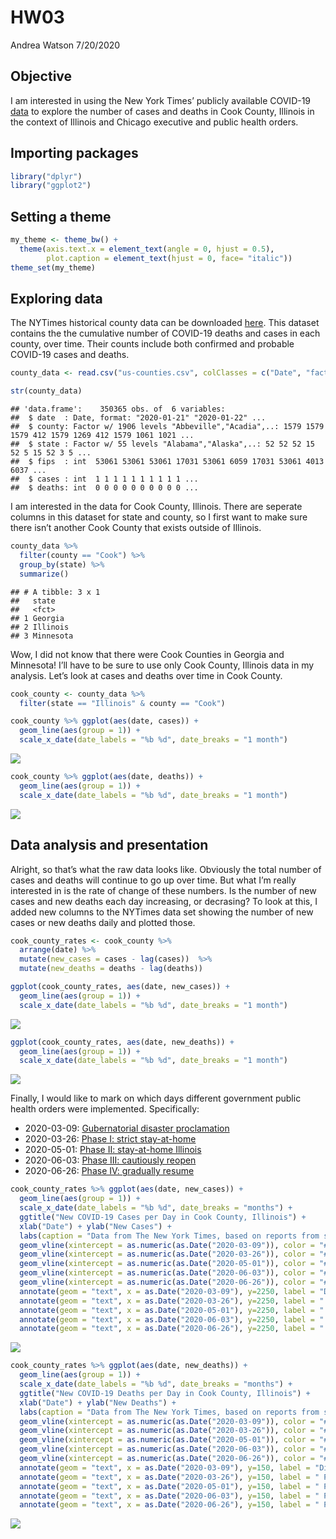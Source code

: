 HW03
================
Andrea Watson
7/20/2020

## Objective

I am interested in using the New York Times’ publicly available COVID-19
[data](https://github.com/nytimes/covid-19-data/tree/b229258ee82e415b33abde8c26fedd57ee48509a)
to explore the number of cases and deaths in Cook County, Illinois in
the context of Illinois and Chicago executive and public health orders.

## Importing packages

``` r
library("dplyr")
library("ggplot2")
```

## Setting a theme

``` r
my_theme <- theme_bw() + 
  theme(axis.text.x = element_text(angle = 0, hjust = 0.5), 
        plot.caption = element_text(hjust = 0, face= "italic"))
theme_set(my_theme)
```

## Exploring data

The NYTimes historical county data can be downloaded
[here](https://github.com/nytimes/covid-19-data/blob/b229258ee82e415b33abde8c26fedd57ee48509a/us-counties.csv).
This dataset contains the the cumulative number of COVID-19 deaths and
cases in each county, over time. Their counts include both confirmed and
probable COVID-19 cases and deaths.

``` r
county_data <- read.csv("us-counties.csv", colClasses = c("Date", "factor", "factor", "integer", "integer", "integer"))

str(county_data)
```

    ## 'data.frame':    350365 obs. of  6 variables:
    ##  $ date  : Date, format: "2020-01-21" "2020-01-22" ...
    ##  $ county: Factor w/ 1906 levels "Abbeville","Acadia",..: 1579 1579 1579 412 1579 1269 412 1579 1061 1021 ...
    ##  $ state : Factor w/ 55 levels "Alabama","Alaska",..: 52 52 52 15 52 5 15 52 3 5 ...
    ##  $ fips  : int  53061 53061 53061 17031 53061 6059 17031 53061 4013 6037 ...
    ##  $ cases : int  1 1 1 1 1 1 1 1 1 1 ...
    ##  $ deaths: int  0 0 0 0 0 0 0 0 0 0 ...

I am interested in the data for Cook County, Illinois. There are
seperate columns in this dataset for state and county, so I first want
to make sure there isn’t another Cook County that exists outside of
Illinois.

``` r
county_data %>% 
  filter(county == "Cook") %>% 
  group_by(state) %>% 
  summarize()
```

    ## # A tibble: 3 x 1
    ##   state    
    ##   <fct>    
    ## 1 Georgia  
    ## 2 Illinois 
    ## 3 Minnesota

Wow, I did not know that there were Cook Counties in Georgia and
Minnesota\! I’ll have to be sure to use only Cook County, Illinois data
in my analysis. Let’s look at cases and deaths over time in Cook County.

``` r
cook_county <- county_data %>%
  filter(state == "Illinois" & county == "Cook")

cook_county %>% ggplot(aes(date, cases)) +
  geom_line(aes(group = 1)) +
  scale_x_date(date_labels = "%b %d", date_breaks = "1 month")
```

![](HW03-code_files/figure-gfm/cook%20county%20cases%20and%20deaths-1.png)<!-- -->

``` r
cook_county %>% ggplot(aes(date, deaths)) +
  geom_line(aes(group = 1)) +
  scale_x_date(date_labels = "%b %d", date_breaks = "1 month")
```

![](HW03-code_files/figure-gfm/cook%20county%20cases%20and%20deaths-2.png)<!-- -->

## Data analysis and presentation

Alright, so that’s what the raw data looks like. Obviously the total
number of cases and deaths will continue to go up over time. But what
I’m really interested in is the rate of change of these numbers. Is
the number of new cases and new deaths each day increasing, or
decrasing? To look at this, I added new columns to the NYTimes data set
showing the number of new cases or new deaths daily and plotted those.

``` r
cook_county_rates <- cook_county %>%
  arrange(date) %>%
  mutate(new_cases = cases - lag(cases))  %>%
  mutate(new_deaths = deaths - lag(deaths))

ggplot(cook_county_rates, aes(date, new_cases)) +
  geom_line(aes(group = 1)) +
  scale_x_date(date_labels = "%b %d", date_breaks = "1 month")
```

![](HW03-code_files/figure-gfm/add%20rate%20columns-1.png)<!-- -->

``` r
ggplot(cook_county_rates, aes(date, new_deaths)) +
  geom_line(aes(group = 1)) +
  scale_x_date(date_labels = "%b %d", date_breaks = "1 month")
```

![](HW03-code_files/figure-gfm/add%20rate%20columns-2.png)<!-- -->

Finally, I would like to mark on which days different government public
health orders were implemented. Specifically:

  - 2020-03-09: [Gubernatorial disaster
    proclamation](https://www2.illinois.gov/sites/gov/Documents/CoronavirusDisasterProc-3-12-2020.pdf)
  - 2020-03-26: [Phase I: strict
    stay-at-home](https://www.chicago.gov/content/dam/city/sites/covid/Lakeshore%20Parks%20Ban%20Order%203.26.20.pdf)
  - 2020-05-01: [Phase II: stay-at-home
    Illinois](https://www.nbcchicago.com/news/coronavirus/illinois-is-already-in-phase-2-of-reopening-heres-when-phase-3-could-begin/2267532/)
  - 2020-06-03: [Phase III: cautiously
    reopen](https://www.chicago.gov/content/dam/city/depts/cdph/HealthProtectionandResponse/FINAL%20CDPH%20Order%202020-9%20-%20Cautiously%20Reopen.pdf)
  - 2020-06-26: [Phase IV: gradually
    resume](https://www.chicago.gov/content/dam/city/sites/covid/health-orders/FINAL%20CDPH%20Order%202020-9%20-%20Cautiously%20Reopen%206-26-2020V6.pdf)

<!-- end list -->

``` r
cook_county_rates %>% ggplot(aes(date, new_cases)) +
  geom_line(aes(group = 1)) +
  scale_x_date(date_labels = "%b %d", date_breaks = "months") +
  ggtitle("New COVID-19 Cases per Day in Cook County, Illinois") +
  xlab("Date") + ylab("New Cases") +
  labs(caption = "Data from The New York Times, based on reports from state and local health agencies.") +
  geom_vline(xintercept = as.numeric(as.Date("2020-03-09")), color = "#00BFC4", alpha = 0.5, size = 1) +
  geom_vline(xintercept = as.numeric(as.Date("2020-03-26")), color = "#00BFC4", alpha = 0.5, size = 1) +
  geom_vline(xintercept = as.numeric(as.Date("2020-05-01")), color = "#00BFC4", alpha = 0.5, size = 1) +
  geom_vline(xintercept = as.numeric(as.Date("2020-06-03")), color = "#00BFC4", alpha = 0.5, size = 1) +
  geom_vline(xintercept = as.numeric(as.Date("2020-06-26")), color = "#00BFC4", alpha = 0.5, size = 1) +
  annotate(geom = "text", x = as.Date("2020-03-09"), y=2250, label = "Disaster \nProclamation ", size = 3, hjust = 1, vjust = 1) +
  annotate(geom = "text", x = as.Date("2020-03-26"), y=2250, label = " Phase I", size = 3, hjust = 0, vjust = 1) +
  annotate(geom = "text", x = as.Date("2020-05-01"), y=2250, label = " Phase II", size = 3, hjust = 0, vjust = 1) +
  annotate(geom = "text", x = as.Date("2020-06-03"), y=2250, label = " Phase III", size = 3, hjust = 0, vjust = 1) +
  annotate(geom = "text", x = as.Date("2020-06-26"), y=2250, label = " Phase IV", size = 3, hjust = 0, vjust = 1)
```

![](HW03-code_files/figure-gfm/include%20phase%20info-1.png)<!-- -->

``` r
cook_county_rates %>% ggplot(aes(date, new_deaths)) +
  geom_line(aes(group = 1)) +
  scale_x_date(date_labels = "%b %d", date_breaks = "months") +
  ggtitle("New COVID-19 Deaths per Day in Cook County, Illinois") +
  xlab("Date") + ylab("New Deaths") +
  labs(caption = "Data from The New York Times, based on reports from state and local health agencies.") +
  geom_vline(xintercept = as.numeric(as.Date("2020-03-09")), color = "#00BFC4", alpha = 0.5, size = 1) +
  geom_vline(xintercept = as.numeric(as.Date("2020-03-26")), color = "#00BFC4", alpha = 0.5, size = 1) +
  geom_vline(xintercept = as.numeric(as.Date("2020-05-01")), color = "#00BFC4", alpha = 0.5, size = 1) +
  geom_vline(xintercept = as.numeric(as.Date("2020-06-03")), color = "#00BFC4", alpha = 0.5, size = 1) +
  geom_vline(xintercept = as.numeric(as.Date("2020-06-26")), color = "#00BFC4", alpha = 0.5, size = 1) +
  annotate(geom = "text", x = as.Date("2020-03-09"), y=150, label = "Disaster \nProclamation ", size = 3, hjust = 1, vjust = 1) +
  annotate(geom = "text", x = as.Date("2020-03-26"), y=150, label = " Phase I", size = 3, hjust = 0, vjust = 1) +
  annotate(geom = "text", x = as.Date("2020-05-01"), y=150, label = " Phase II", size = 3, hjust = 0, vjust = 1) +
  annotate(geom = "text", x = as.Date("2020-06-03"), y=150, label = " Phase III", size = 3, hjust = 0, vjust = 1) +
  annotate(geom = "text", x = as.Date("2020-06-26"), y=150, label = " Phase IV", size = 3, hjust = 0, vjust = 1)
```

![](HW03-code_files/figure-gfm/include%20phase%20info-2.png)<!-- -->
